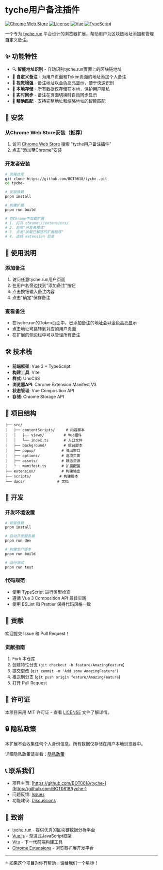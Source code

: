 # tyche用户备注插件

[![Chrome Web Store](https://img.shields.io/badge/Chrome%20Web%20Store-待发布-blue.svg)](https://chrome.google.com/webstore)
[![License](https://img.shields.io/badge/License-MIT-green.svg)](LICENSE)
[![Vue](https://img.shields.io/badge/Vue-3.4+-4FC08D.svg?logo=vue.js)](https://vuejs.org/)
[![TypeScript](https://img.shields.io/badge/TypeScript-5.0+-3178C6.svg?logo=typescript)](https://www.typescriptlang.org/)

一个专为 [tyche.run](https://tyche.run) 平台设计的浏览器扩展，帮助用户为区块链地址添加和管理自定义备注。

## ✨ 功能特性

- 🔍 **智能地址识别** - 自动识别tyche.run页面上的区块链地址
- 📝 **自定义备注** - 为用户页面和Token页面的地址添加个人备注
- 🎨 **视觉增强** - 备注地址以金色高亮显示，便于快速识别
- 💾 **本地存储** - 所有数据仅存储在本地，保护用户隐私
- 🔄 **实时同步** - 备注在页面切换时自动同步显示
- 🎯 **精确匹配** - 支持完整地址和缩略地址的智能匹配

## 🚀 安装

### 从Chrome Web Store安装（推荐）
1. 访问 [Chrome Web Store](https://chrome.google.com/webstore) 搜索 "tyche用户备注插件"
2. 点击"添加至Chrome"安装

### 开发者安装
```bash
# 克隆仓库
git clone https://github.com/BOT0618/tyche-.git
cd tyche-

# 安装依赖
pnpm install

# 构建扩展
pnpm run build

# 在Chrome中加载扩展
# 1. 打开 chrome://extensions/
# 2. 启用"开发者模式"
# 3. 点击"加载已解压的扩展程序"
# 4. 选择 extension 目录
```

## 📖 使用说明

### 添加备注
1. 访问任意tyche.run用户页面
2. 在用户名旁边找到"添加备注"按钮
3. 点击按钮输入备注内容
4. 点击"确定"保存备注

### 查看备注
- 在tyche.run的Token页面中，已添加备注的地址会以金色高亮显示
- 点击地址可跳转到对应的用户页面
- 在扩展的侧边栏中可以管理所有备注

## 🛠️ 技术栈

- **前端框架**: Vue 3 + TypeScript
- **构建工具**: Vite
- **样式**: UnoCSS
- **浏览器API**: Chrome Extension Manifest V3
- **状态管理**: Vue Composition API
- **存储**: Chrome Storage API

## 📁 项目结构

```
├── src/
│   ├── contentScripts/     # 内容脚本
│   │   ├── views/         # Vue组件
│   │   └── index.ts       # 入口文件
│   ├── background/        # 后台脚本
│   ├── popup/            # 弹出窗口
│   ├── options/          # 选项页面
│   ├── assets/           # 静态资源
│   └── manifest.ts       # 扩展配置
├── extension/            # 构建输出
├── scripts/             # 构建脚本
└── docs/               # 文档
```

## 🔧 开发

### 开发环境设置
```bash
# 安装依赖
pnpm install

# 启动开发服务器
pnpm run dev

# 构建生产版本
pnpm run build

# 运行测试
pnpm run test
```

### 代码规范
- 使用 TypeScript 进行类型检查
- 遵循 Vue 3 Composition API 最佳实践
- 使用 ESLint 和 Prettier 保持代码风格一致

## 🤝 贡献

欢迎提交 Issue 和 Pull Request！

### 贡献指南
1. Fork 本仓库
2. 创建特性分支 (`git checkout -b feature/AmazingFeature`)
3. 提交更改 (`git commit -m 'Add some AmazingFeature'`)
4. 推送到分支 (`git push origin feature/AmazingFeature`)
5. 打开 Pull Request

## 📄 许可证

本项目采用 MIT 许可证 - 查看 [LICENSE](LICENSE) 文件了解详情。

## 🔒 隐私政策

本扩展不会收集任何个人身份信息。所有数据仅存储在用户本地浏览器中。

详细隐私政策请查看：[隐私政策](privacy-policy.html)

## 📞 联系我们

- 项目主页: [https://github.com/BOT0618/tyche-](https://github.com/BOT0618/tyche-)
- 问题反馈: [Issues](https://github.com/BOT0618/tyche-/issues)
- 功能建议: [Discussions](https://github.com/BOT0618/tyche-/discussions)

## 🙏 致谢

- [tyche.run](https://tyche.run) - 提供优秀的区块链数据分析平台
- [Vue.js](https://vuejs.org/) - 渐进式JavaScript框架
- [Vite](https://vitejs.dev/) - 下一代前端构建工具
- [Chrome Extensions](https://developer.chrome.com/docs/extensions/) - 浏览器扩展开发平台

---

⭐ 如果这个项目对你有帮助，请给我们一个星标！
